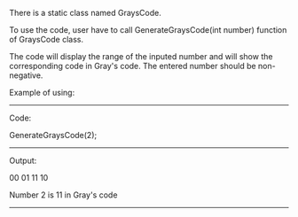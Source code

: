 There is a static class named GraysCode. 

To use the code, user have to call GenerateGraysCode(int number) function of GraysCode class.

The code will display the range of the inputed number and will show the corresponding code in Gray's code.
The entered number should be non-negative.

Example of using:
________________________________
Code:


GenerateGraysCode(2);

________________________________
Output:

00
01
11
10

Number 2 is 11 in Gray's code
________________________________
